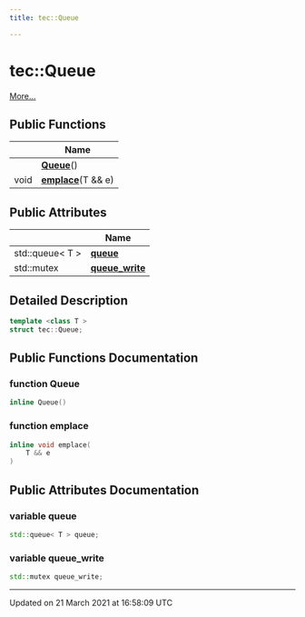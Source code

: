 ```yaml
---
title: tec::Queue

---
```


# tec::Queue



 [More...](#detailed-description)

## Public Functions

|                | Name           |
| -------------- | -------------- |
| | **[Queue](/engine/Classes/structtec_1_1_queue/#function-queue)**() |
| void | **[emplace](/engine/Classes/structtec_1_1_queue/#function-emplace)**(T && e) |

## Public Attributes

|                | Name           |
| -------------- | -------------- |
| std::queue< T > | **[queue](/engine/Classes/structtec_1_1_queue/#variable-queue)**  |
| std::mutex | **[queue_write](/engine/Classes/structtec_1_1_queue/#variable-queue_write)**  |

## Detailed Description

```cpp
template <class T >
struct tec::Queue;
```

## Public Functions Documentation

### function Queue

```cpp
inline Queue()
```


### function emplace

```cpp
inline void emplace(
    T && e
)
```


## Public Attributes Documentation

### variable queue

```cpp
std::queue< T > queue;
```


### variable queue_write

```cpp
std::mutex queue_write;
```


-------------------------------

Updated on 21 March 2021 at 16:58:09 UTC